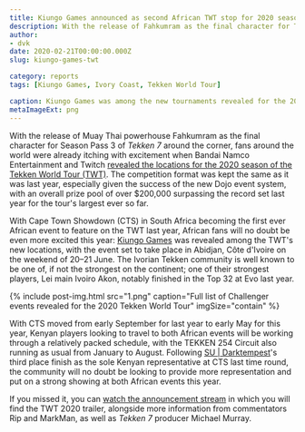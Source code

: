 ```yaml
---
title: Kiungo Games announced as second African TWT stop for 2020 season
description: With the release of Fahkumram as the final character for Tekken 7 Season 3 also around the corner, Bandai Namco Entertainment and Twitch revealed the locations for the 2020 season of the Tekken World Tour (TWT).
author:
- dvk
date: 2020-02-21T00:00:00.000Z
slug: kiungo-games-twt

category: reports
tags: [Kiungo Games, Ivory Coast, Tekken World Tour]

caption: Kiungo Games was among the new tournaments revealed for the 2020 Tekken World Tour
metaImageExt: png
---
```

<p>With the release of Muay Thai powerhouse Fahkumram as the final character for Season Pass 3 of <em>Tekken 7</em> around the corner, fans around the world were already itching with excitement when Bandai Namco Entertainment and Twitch <a href="https://tekkenworldtour.com/news/tekken-world-tour-2020-locations-announced/" target="_blank">revealed the locations for the 2020 season of the Tekken World Tour (TWT)</a>. The competition format was kept the same as it was last year, especially given the success of the new Dojo event system, with an overall prize pool of over $200,000 surpassing the record set last year for the tour's largest ever so far.</p>

<p>With Cape Town Showdown (CTS) in South Africa becoming the first ever African event to feature on the TWT last year, African fans will no doubt be even more excited this year: <a href="https://twitter.com/kiungo_games" target="_blank">Kiungo Games</a> was revealed among the TWT's new locations, with the event set to take place in Abidjan, Côte d'Ivoire on the weekend of 20–21 June. The Ivorian Tekken community is well known to be one of, if not the strongest on the continent; one of their strongest players, Lei main Ivoiro Akon, notably finished in the Top 32 at Evo last year.</p>

{% include post-img.html src="1.png" caption="Full list of Challenger events revealed for the 2020 Tekken World Tour" imgSize="contain" %}

<p>With CTS moved from early September for last year to early May for this year, Kenyan players looking to travel to both African events will be working through a relatively packed schedule, with the TEKKEN 254 Circuit also running as usual from January to August. Following <a href="/circuit/tekken/profile.html?id=0749083">SU | Darktempest</a>'s third place finish as the sole Kenyan representative at CTS last time round, the community will no doubt be looking to provide more representation and put on a strong showing at both African events this year.</p>

<p>If you missed it, you can <a href="https://www.twitch.tv/videos/555288943" target="_blank">watch the announcement stream</a> in which you will find the TWT 2020 trailer, alongside more information from commentators Rip and MarkMan, as well as <em>Tekken 7</em> producer Michael Murray.</p>

<div class="d-none d-lg-flex justify-content-center mb-3">
    <!-- Add a placeholder for the Twitch embed -->
    <div id="twitch-embed"></div>
    <!-- Load the Twitch embed script -->
    <script src="https://player.twitch.tv/js/embed/v1.js"></script>
    <!-- Create a Twitch.Player object. This will render within the placeholder div -->
    <script type="text/javascript">
    const params = {
        video: "555288943",
        width: "720px",
        height: "405px",
        autoplay: false,
    }
    const player = new Twitch.Player("twitch-embed", params);
    </script>
</div>

